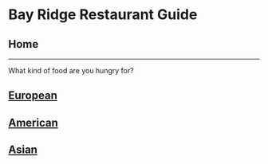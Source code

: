 # Bay Ridge Restaurant Guide
## Home
---
What kind of food are you hungry for?
## [European](European/european.md)
## [American](american/american.md)
## [Asian](asian/asian.md)